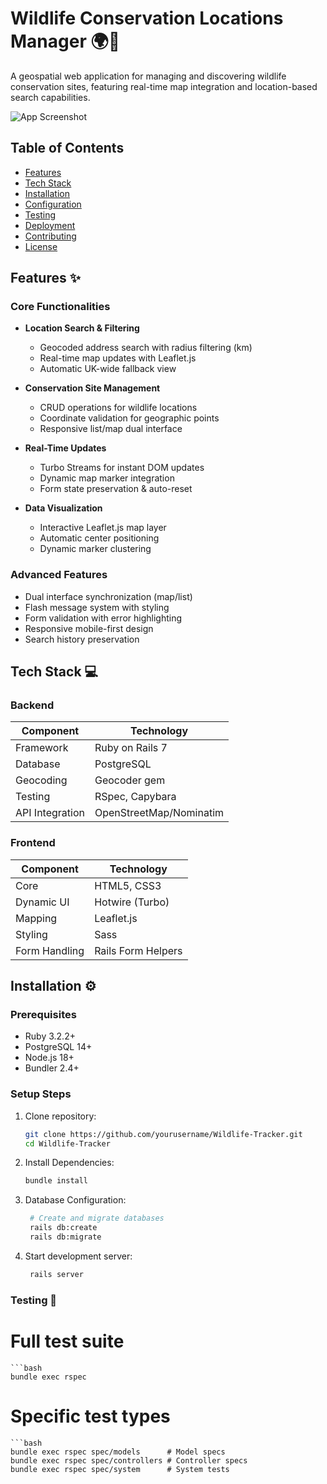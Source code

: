 # Wildlife Conservation Locations Manager 🌍🦒

A geospatial web application for managing and discovering wildlife conservation sites, featuring real-time map integration and location-based search capabilities.

![App Screenshot](/public/screenshot.png) <!-- Add actual screenshot path -->

## Table of Contents
- [Features](#features)
- [Tech Stack](#tech-stack)
- [Installation](#installation)
- [Configuration](#configuration)
- [Testing](#testing)
- [Deployment](#deployment)
- [Contributing](#contributing)
- [License](#license)

## Features ✨

### Core Functionalities
- **Location Search & Filtering**
    - Geocoded address search with radius filtering (km)
    - Real-time map updates with Leaflet.js
    - Automatic UK-wide fallback view

- **Conservation Site Management**
    - CRUD operations for wildlife locations
    - Coordinate validation for geographic points
    - Responsive list/map dual interface

- **Real-Time Updates**
    - Turbo Streams for instant DOM updates
    - Dynamic map marker integration
    - Form state preservation & auto-reset

- **Data Visualization**
    - Interactive Leaflet.js map layer
    - Automatic center positioning
    - Dynamic marker clustering

### Advanced Features
- Dual interface synchronization (map/list)
- Flash message system with styling
- Form validation with error highlighting
- Responsive mobile-first design
- Search history preservation

## Tech Stack 💻

### Backend
| Component              | Technology               |
|------------------------|--------------------------|
| Framework              | Ruby on Rails 7          |
| Database               | PostgreSQL               |
| Geocoding              | Geocoder gem             |
| Testing                | RSpec, Capybara          |
| API Integration        | OpenStreetMap/Nominatim  |

### Frontend
| Component              | Technology         |
|------------------------|--------------------|
| Core                   | HTML5, CSS3        |
| Dynamic UI             | Hotwire (Turbo)    |
| Mapping                | Leaflet.js         |
| Styling                | Sass               |
| Form Handling          | Rails Form Helpers |

## Installation ⚙️

### Prerequisites
- Ruby 3.2.2+
- PostgreSQL 14+
- Node.js 18+
- Bundler 2.4+

### Setup Steps
1. Clone repository:
   ```bash
   git clone https://github.com/yourusername/Wildlife-Tracker.git
   cd Wildlife-Tracker

2. Install Dependencies:
   ```bash
   bundle install


3. Database Configuration:
   ```bash
    # Create and migrate databases
    rails db:create
    rails db:migrate

4. Start development server:
   ```bash
    rails server

### Testing 🧪

# Full test suite
    ```bash
    bundle exec rspec

# Specific test types
    ```bash
    bundle exec rspec spec/models      # Model specs
    bundle exec rspec spec/controllers # Controller specs
    bundle exec rspec spec/system      # System tests